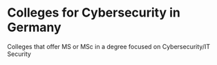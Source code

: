 # Colleges for Cybersecurity in Germany 
Colleges that offer MS or MSc in a degree focused on Cybersecurity/IT Security
